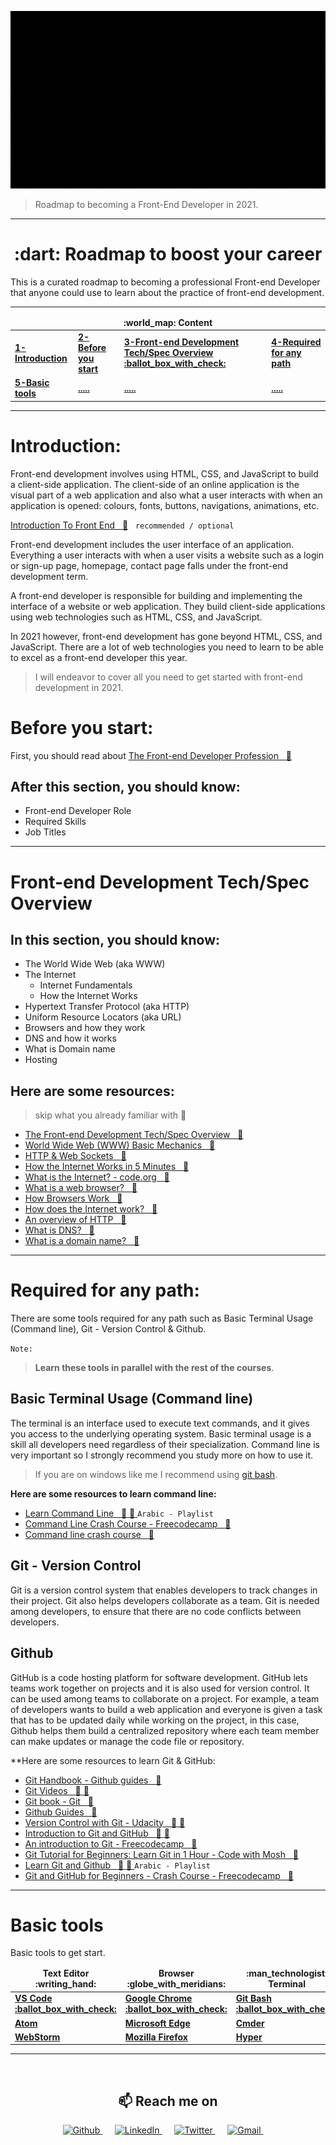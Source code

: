![Front-End Development](img/front-end-roadmap.gif)

> Roadmap to becoming a Front-End Developer in 2021.

---

<h1 align="center">:dart: Roadmap to boost your career</h1>

This is a curated roadmap to becoming a professional Front-end Developer that anyone could use to learn about the practice of front-end development.

---

<table>
  <thead align="center">
    <tr border: none;>
      <td colspan="4"><b>:world_map: Content</b></td>
    </tr>
  </thead>
  <tbody>
    <tr>
      <td><a href="#introduction"><b>1-Introduction</b></a></td>
      <td><a href="#before-you-start"><b>2-Before you start</b></a></td>
      <td><a href="#front-end-development-techspec-overview"><b>3-Front-end Development Tech/Spec Overview :ballot_box_with_check:</b></a></td>
      <td><a href="#required-for-any-path"><b>4-Required for any path</b></a></td>
    </tr>
    <tr>
      <td><a href="#basic-tools"><b>5-Basic tools</b></a></td>
      <td><a href="#"><b>.....</b></a></td>
      <td><a href="#"><b>.....</b></a></td>
      <td><a href="#"><b>.....</b></a></td>
    </tr>
  </tbody>
</table>

---

# Introduction:

Front-end development involves using HTML, CSS, and JavaScript to build a client-side application. The client-side of an online application is the visual part of a web application and also what a user interacts with when an application is opened: colours, fonts, buttons, navigations, animations, etc.

[Introduction To Front End &nbsp; :movie_camera:](https://youtu.be/6meCVoEo18o) &nbsp; `recommended / optional`

Front-end development includes the user interface of an application. Everything a user interacts with when a user visits a website such as a login or sign-up page, homepage, contact page falls under the front-end development term.

A front-end developer is responsible for building and implementing the interface of a website or web application. They build client-side applications using web technologies such as HTML, CSS, and JavaScript.

In 2021 however, front-end development has gone beyond HTML, CSS, and JavaScript. There are a lot of web technologies you need to learn to be able to excel as a front-end developer this year.

> I will endeavor to cover all you need to get started with front-end development in 2021.

# Before you start:

First, you should read about [The Front-end Developer Profession &nbsp; :newspaper: ](https://frontendmasters.com/guides/learning-roadmap/front-end-developer-profession/)

## After this section, you should know:

- Front-end Developer Role
- Required Skills
- Job Titles

---

# Front-end Development Tech/Spec Overview

## In this section, you should know:

- The World Wide Web (aka WWW)
- The Internet
  - Internet Fundamentals
  - How the Internet Works
- Hypertext Transfer Protocol (aka HTTP)
- Uniform Resource Locators (aka URL)
- Browsers and how they work
- DNS and how it works
- What is Domain name
- Hosting

## Here are some resources:

> skip what you already familiar with :handshake:

- [The Front-end Development Tech/Spec Overview &nbsp; :newspaper:](https://frontendmasters.com/guides/learning-roadmap/front-end-development-overview/)
- [World Wide Web (WWW) Basic Mechanics &nbsp; :newspaper:](https://frontendmasters.com/guides/learning-roadmap/www-basic-mechanics/)
- [HTTP & Web Sockets &nbsp; :newspaper:](https://frontendmasters.com/guides/learning-roadmap/http/)
- [How the Internet Works in 5 Minutes &nbsp; :movie_camera: ](https://youtu.be/7_LPdttKXPc)
- [What is the Internet? - code.org &nbsp; :movie_camera: ](https://youtu.be/Dxcc6ycZ73M)
- [What is a web browser? &nbsp; :newspaper:](https://www.mozilla.org/en-US/firefox/browsers/what-is-a-browser/)
- [How Browsers Work &nbsp; :newspaper:](https://www.freecodecamp.org/news/web-application-security-understanding-the-browser-5305ed2f1dac/)
- [How does the Internet work? &nbsp; :newspaper:](https://developer.mozilla.org/en-US/docs/Learn/Common_questions/How_does_the_Internet_work)
- [An overview of HTTP &nbsp; :newspaper:](https://developer.mozilla.org/en-US/docs/Web/HTTP/Overview)
- [What is DNS? &nbsp; :newspaper:](https://aws.amazon.com/route53/what-is-dns/)
- [What is a domain name? &nbsp; :newspaper:](https://www.cloudflare.com/learning/dns/glossary/what-is-a-domain-name/)

---

# Required for any path:

There are some tools required for any path such as Basic Terminal Usage (Command line), Git - Version Control & Github.

`Note:`

> **Learn these tools in parallel with the rest of the courses**.

## Basic Terminal Usage (Command line)

The terminal is an interface used to execute text commands, and it gives you access to the underlying operating system. Basic terminal usage is a skill all developers need regardless of their specialization. Command line is very important so I strongly recommend you study more on how to use it.

> If you are on windows like me I recommend using [git bash](https://git-scm.com/downloads).

**Here are some resources to learn command line:**

- [Learn Command Line &nbsp; :movie_camera: :movie_camera: ](https://www.youtube.com/playlist?list=PLDoPjvoNmBAxzNO8ixW83Sf8FnLy_MkUT) `Arabic - Playlist`
- [Command Line Crash Course - Freecodecamp &nbsp; :movie_camera: ](https://youtu.be/yz7nYlnXLfE)
- [Command line crash course &nbsp; :newspaper: ](https://developer.mozilla.org/en-US/docs/Learn/Tools_and_testing/Understanding_client-side_tools/Command_line)

## Git - Version Control

Git is a version control system that enables developers to track changes in their project. Git also helps developers collaborate as a team. Git is needed among developers, to ensure that there are no code conflicts between developers.

## Github

GitHub is a code hosting platform for software development. GitHub lets teams work together on projects and it is also used for version control. It can be used among teams to collaborate on a project. For example, a team of developers wants to build a web application and everyone is given a task that has to be updated daily while working on the project, in this case, Github helps them build a centralized repository where each team member can make updates or manage the code file or repository.

\*\*Here are some resources to learn Git & GitHub:

- [Git Handbook - Github guides &nbsp; :newspaper: ](https://guides.github.com/introduction/git-handbook/)
- [Git Videos &nbsp; :movie_camera: :movie_camera: ](https://git-scm.com/videos)
- [Git book - Git &nbsp; :newspaper: ](https://git-scm.com/book/en/v2)
- [Github Guides &nbsp; :newspaper: ](https://guides.github.com/activities/hello-world/)
- [Version Control with Git - Udacity &nbsp; :movie_camera: :movie_camera: ](https://www.udacity.com/course/version-control-with-git--ud123)
- [Introduction to Git and GitHub &nbsp; :movie_camera: :movie_camera: ](https://www.coursera.org/learn/introduction-git-github)
- [An introduction to Git - Freecodecamp &nbsp; :newspaper: ](https://www.freecodecamp.org/news/what-is-git-and-how-to-use-it-c341b049ae61/)
- [Git Tutorial for Beginners: Learn Git in 1 Hour - Code with Mosh &nbsp; :movie_camera: ](https://youtu.be/8JJ101D3knE)
- [Learn Git and Github &nbsp; :movie_camera: :movie_camera: ](https://www.youtube.com/playlist?list=PLDoPjvoNmBAw4eOj58MZPakHjaO3frVMF) `Arabic - Playlist`
- [Git and GitHub for Beginners - Crash Course - Freecodecamp &nbsp; :movie_camera: ](https://youtu.be/RGOj5yH7evk)

---

# Basic tools

Basic tools to get start.

<table>
  <thead align="center">
    <tr border: none;>
      <td><b>Text Editor :writing_hand:</b></td>
      <td><b>Browser :globe_with_meridians:</b></td>
      <td><b>:man_technologist: Terminal</b></td>
    </tr>
  </thead>
  <tbody>
    <tr>
      <td><a href="https://code.visualstudio.com/" target="_blank"><b>VS Code :ballot_box_with_check:</b></a></td>
      <td><a href="https://www.google.com/chrome/" target="_blank"><b>Google Chrome :ballot_box_with_check:</b></a></td>
      <td><a href="https://git-scm.com/downloads" target="_blank"><b>Git Bash :ballot_box_with_check:</b></a></td>
    </tr>
    <tr>
      <td><a href="https://atom.io/" target="_blank"><b>Atom</b></a></td>
      <td><a href="https://www.microsoft.com/en-us/edge" target="_blank"><b>Microsoft Edge</b></a></td>
      <td><a href="https://cmder.net/" target="_blank"><b>Cmder</b></a></td>
    </tr>
    <tr>
      <td><a href="https://www.jetbrains.com/webstorm/" target="_blank"><b>WebStorm</b></a></td>
      <td><a href="https://www.mozilla.org/en-US/firefox/new/" target="_blank"><b>Mozilla Firefox</b></a></td>
      <td><a href="https://hyper.is/" target="_blank"><b>Hyper</b></a></td>
    </tr>
  </tbody>
</table>

---

<br />

<h2  align="center">📫 Reach me on</h2>
<p align="center">
  <a target="_blank"href="https://github.com/FADL285">
    <img alt="Github" src="https://img.shields.io/badge/GitHub-%2312100E.svg?&style=for-the-badge&logo=Github&logoColor=white" />
  </a> &nbsp;&nbsp;&nbsp;&nbsp;
  <a target="_blank"href="https://www.linkedin.com/in/FADL285">
    <img alt="LinkedIn" src="https://img.shields.io/badge/linkedin-%230077B5.svg?&style=for-the-badge&logo=linkedin&logoColor=white" />
  </a> &nbsp;&nbsp;&nbsp;&nbsp;
  <a target="_blank"href="https://twitter.com/FADL285">
    <img alt="Twitter" src="https://img.shields.io/badge/twitter-%231DA1F2.svg?&style=for-the-badge&logo=twitter&logoColor=white" />
  </a> &nbsp;&nbsp;&nbsp;&nbsp;
  <a href="mailto:MohamedFadl2852@gmail.com">
    <img alt="Gmail" src="https://img.shields.io/badge/gmail-%23D14836.svg?&style=for-the-badge&logo=gmail&logoColor=white" />
  </a> &nbsp;&nbsp;&nbsp;&nbsp;
</p>
